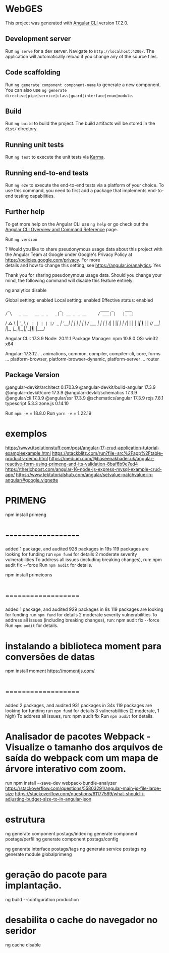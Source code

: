 # WebGES

This project was generated with [Angular CLI](https://github.com/angular/angular-cli) version 17.2.0.

## Development server
Run `ng serve` for a dev server. Navigate to `http://localhost:4200/`. The application will automatically reload if you change any of the source files.
## Code scaffolding
Run `ng generate component component-name` to generate a new component. You can also use `ng generate directive|pipe|service|class|guard|interface|enum|module`.
## Build
Run `ng build` to build the project. The build artifacts will be stored in the `dist/` directory.
## Running unit tests
Run `ng test` to execute the unit tests via [Karma](https://karma-runner.github.io).
## Running end-to-end tests
Run `ng e2e` to execute the end-to-end tests via a platform of your choice. To use this command, you need to first add a package that implements end-to-end testing capabilities.
## Further help
To get more help on the Angular CLI use `ng help` or go check out the [Angular CLI Overview and Command Reference](https://angular.io/cli) page.



Run `ng version`

? Would you like to share pseudonymous usage data about this project with the Angular Team
at Google under Google's Privacy Policy at https://policies.google.com/privacy. For more  
details and how to change this setting, see https://angular.io/analytics. Yes

Thank you for sharing pseudonymous usage data. Should you change your mind, the following 
command will disable this feature entirely:

ng analytics disable

Global setting: enabled
Local setting: enabled
Effective status: enabled

     _                      _                 ____ _     ___
    / \   _ __   __ _ _   _| | __ _ _ __     / ___| |   |_ _|
   / △ \ | '_ \ / _` | | | | |/ _` | '__|   | |   | |    | |
  / ___ \| | | | (_| | |_| | | (_| | |      | |___| |___ | |
 /_/   \_\_| |_|\__, |\__,_|_|\__,_|_|       \____|_____|___|
                |___/
    

Angular CLI: 17.3.9
Node: 20.11.1
Package Manager: npm 10.8.0
OS: win32 x64

Angular: 17.3.12
... animations, common, compiler, compiler-cli, core, forms
... platform-browser, platform-browser-dynamic, platform-server
... router

Package                         Version
---------------------------------------------------------
@angular-devkit/architect       0.1703.9
@angular-devkit/build-angular   17.3.9
@angular-devkit/core            17.3.9
@angular-devkit/schematics      17.3.9
@angular/cli                    17.3.9
@angular/ssr                    17.3.9
@schematics/angular             17.3.9
rxjs                            7.8.1
typescript                      5.3.3
zone.js                         0.14.10

Run `npm -v` = 18.8.0
Run `yarn -v` = 1.22.19 



# exemplos
https://www.itsolutionstuff.com/post/angular-17-crud-application-tutorial-exampleexample.html
https://stackblitz.com/run?file=src%2Fapp%2Ftable-products-demo.html
https://medium.com/@haseenakhader.uk/angular-reactive-form-using-primeng-and-its-validation-8baf6b9e7ed4
https://therichpost.com/angular-16-node-js-express-mysql-example-crud-app/
https://www.tektutorialshub.com/angular/setvalue-patchvalue-in-angular/#google_vignette


# PRIMENG 
npm install primeng
# ------------------
added 1 package, and audited 928 packages in 19s
119 packages are looking for funding
  run `npm fund` for details
2 moderate severity vulnerabilities
To address all issues (including breaking changes), run:
  npm audit fix --force
Run `npm audit` for details.

npm install primeicons
# ------------------
added 1 package, and audited 929 packages in 8s
119 packages are looking for funding
  run `npm fund` for details
2 moderate severity vulnerabilities
To address all issues (including breaking changes), run:
  npm audit fix --force
Run `npm audit` for details.

# instalando a biblioteca moment para conversões de datas 
npm install moment
https://momentjs.com/
# ------------------
added 2 packages, and audited 931 packages in 34s
119 packages are looking for funding
  run `npm fund` for details
3 vulnerabilities (2 moderate, 1 high)
To address all issues, run:
  npm audit fix
Run `npm audit` for details.


# Analisador de pacotes Webpack - Visualize o tamanho dos arquivos de saída do webpack com um mapa de árvore interativo com zoom.
run npm install --save-dev webpack-bundle-analyzer
https://stackoverflow.com/questions/55803291/angular-main-js-file-large-size
https://stackoverflow.com/questions/61177589/what-should-i-adjusting-budget-size-to-in-angular-json

# estrutura
ng generate component postags/index
ng generate component postags/perfil
ng generate component postags/config

ng generate interface postags/tags
ng generate service postags
ng generate module globalprimeng

# geração do pacote para implantação.
ng build --configuration production 

# desabilita o cache do navegador no seridor
ng cache disable

